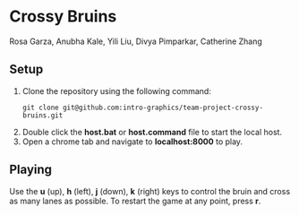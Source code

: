 # Crossy Bruins

Rosa Garza, Anubha Kale, Yili Liu, Divya Pimparkar, Catherine Zhang

## Setup 
1. Clone the repository using the following command: 
      ```
    git clone git@github.com:intro-graphics/team-project-crossy-bruins.git
      ```
2. Double click the **host.bat** or **host.command** file to start the local host. <br/>
3. Open a chrome tab and navigate to **localhost:8000** to play.

## Playing
Use the **u** (up), **h** (left), **j** (down), **k** (right) keys to control the bruin and cross as many lanes as possible. To restart the game at any point, press **r**. 
